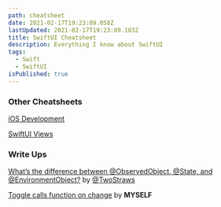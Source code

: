 ```yaml
---
path: cheatsheet
date: 2021-02-17T19:23:09.058Z
lastUpdated: 2021-02-17T19:23:09.103Z
title: SwiftUI Cheatsheet
description: Everything I know about SwiftUI
tags:
  - Swift
  - SwiftUI
isPublished: true
---
```

### Other Cheatsheets
[iOS Development](https://marcusmth.com/ios-development-favorites/)

[SwiftUI Views](https://marcusmth.com/swiftui-views/)

### Write Ups
[What’s the difference between @ObservedObject, @State, and @EnvironmentObject?](https://www.hackingwithswift.com/quick-start/swiftui/whats-the-difference-between-observedobject-state-and-environmentobject) by [@TwoStraws](https://twitter.com/twostraws?s=20)

[Toggle calls function on change](https://marcusmth.com/swiftui-toggle-call-function-on-change/) by **MYSELF**